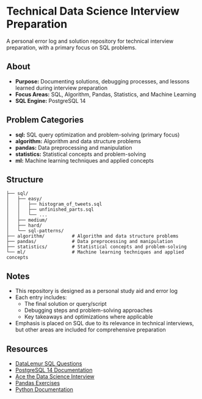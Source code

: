 # Technical Data Science Interview Preparation
A personal error log and solution repository for technical interview preparation, with a primary focus on SQL problems.

## About
- **Purpose:** Documenting solutions, debugging processes, and lessons learned during interview preparation
- **Focus Areas:** SQL, Algorithm, Pandas, Statistics, and Machine Learning
- **SQL Engine:** PostgreSQL 14

## Problem Categories
- **sql:** SQL query optimization and problem-solving (primary focus)
- **algorithm:** Algorithm and data structure problems  
- **pandas:** Data preprocessing and manipulation
- **statistics:** Statistical concepts and problem-solving
- **ml:** Machine learning techniques and applied concepts

## Structure
```plaintext
├── sql/
│   ├── easy/
│   │   ├── histogram_of_tweets.sql
│   │   ├── unfinished_parts.sql
│   │   └── ...
│   ├── medium/
│   ├── hard/
│   └── sql-patterns/
├── algorithm/          # Algorithm and data structure problems
├── pandas/             # Data preprocessing and manipulation
├── statistics/         # Statistical concepts and problem-solving
└── ml/                 # Machine learning techniques and applied concepts
```

## Notes
- This repository is designed as a personal study aid and error log
- Each entry includes:
  - The final solution or query/script
  - Debugging steps and problem-solving approaches
  - Key takeaways and optimizations where applicable
- Emphasis is placed on SQL due to its relevance in technical interviews, but other areas are included for comprehensive preparation

## Resources
- [DataLemur SQL Questions](https://datalemur.com/questions)
- [PostgreSQL 14 Documentation](https://www.postgresql.org/docs/14/index.html)
- [Ace the Data Science Interview](https://www.acethedatascienceinterview.com)
- [Pandas Exercises](https://github.com/guipsamora/pandas_exercises)
- [Python Documentation](https://docs.python.org/3/)